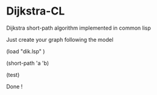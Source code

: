 # Dijkstra-CL
Dijkstra short-path algorithm implemented in common lisp

<p> Just create your graph following the model
<p> (load "dik.lsp" )
<p> (short-path 'a 'b)
<p> (test)
<p> Done !
